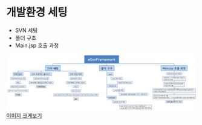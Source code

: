 # 개발환경 세팅

- SVN 세팅
- 폴더 구조
- Main.jsp 호출 과정

![](/images/eGovFrameWork.png)  
[이미지 크게보기](https://github.com/KIMSANGYEOB/HANQA-16C/raw/master/images/eGovFrameWork.png)
